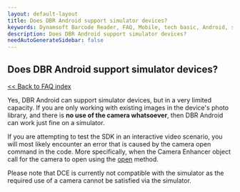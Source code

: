 ```yaml
---
layout: default-layout
title: Does DBR Android support simulator devices?
keywords: Dynamsoft Barcode Reader, FAQ, Mobile, tech basic, Android, simulator, camera
description: Does DBR Android support simulator devices?
needAutoGenerateSidebar: false
---
```


## Does DBR Android support simulator devices?

[<< Back to FAQ index](index.md)

Yes, DBR Android can support simulator devices, but in a very limited capacity. If you are only working with existing images in the device's photo library, and there is **no use of the camera whatsoever**, then DBR Android can work just fine on a simulator.

If you are attempting to test the SDK in an interactive video scenario, you will most likely encounter an error that is caused by the camera open command in the code. More specifically, when the Camera Enhancer object call for the camera to open using the [open](https://www.dynamsoft.com/camera-enhancer/docs/programming/android/primary-api/camera-enhancer.html#open) method.

Please note that DCE is currently not compatible with the simulator as the required use of a camera cannot be satisfied via the simulator.